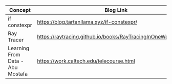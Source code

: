 |Concept|Blog Link|Comment|
|-------|---------|-------|
|if constexpr|https://blog.tartanllama.xyz/if-constexpr/ ||
|Ray Tracer|https://raytracing.github.io/books/RayTracingInOneWeekend.html ||
|Learning From Data - Abu Mostafa|https://work.caltech.edu/telecourse.html||
